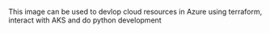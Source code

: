 This image can be used to devlop cloud resources in Azure using terraform, interact with AKS and do python development
